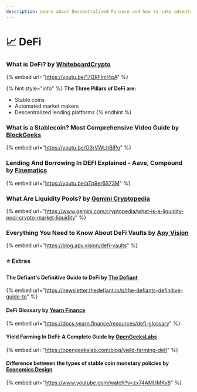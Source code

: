 ```yaml
---
description: Learn about Descentralized Finance and how to take advantage of it
---
```


# 📈 DeFi



### What is DeFi? by [WhiteboardCrypto](https://www.youtube.com/channel/UCsYYksPHiGqXHPoHI-fm5sg)

{% embed url="https://youtu.be/17QRFlml4pA" %}

{% hint style="info" %}
**The Three Pillars of DeFi are:**

* Stable coins
* Automated market makers
* Descentralized lending platforms
{% endhint %}

### What is a Stablecoin? Most Comprehensive Video Guide by [BlockGeeks](https://www.youtube.com/channel/UCd8CDrm6rvwBZc6g7BYAkfQ)

{% embed url="https://youtu.be/O3rVWLhBIPo" %}

### Lending And Borrowing In DEFI Explained - Aave, Compound by [Finematics](https://www.youtube.com/channel/UCh1ob28ceGdqohUnR7vBACA)

{% embed url="https://youtu.be/aTp9er6S73M" %}



### What Are Liquidity Pools? by [Gemini Cryptopedia](https://www.gemini.com/cryptopedia/authors#cryptopedia-staff)

{% embed url="https://www.gemini.com/cryptopedia/what-is-a-liquidity-pool-crypto-market-liquidity" %}

### Everything You Need to Know About DeFi Vaults by [Apy Vision](https://twitter.com/ApyVision)

{% embed url="https://blog.apy.vision/defi-vaults" %}

### ⭐️ Extras

#### The Defiant's Definitive Guide to DeFi by [The Defiant](https://thedefiant.io)

{% embed url="https://newsletter.thedefiant.io/p/the-defiants-definitive-guide-to" %}

#### DeFi Glossary by [Yearn Finance](https://yearn.finance)

{% embed url="https://docs.yearn.finance/resources/defi-glossary" %}

#### Yield Farming In DeFi: A Complete Guide by [OpenGeeksLabs](https://opengeekslab.com)

{% embed url="https://opengeekslab.com/blog/yield-farming-defi" %}

#### Difference between the types of stable coin monetary policies by [Economics Design](https://economicsdesign.com)

{% embed url="https://www.youtube.com/watch?v=zx74AMUMKv8" %}
